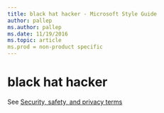 ```yaml
---
title: black hat hacker - Microsoft Style Guide
author: pallep
ms.author: pallep
ms.date: 11/19/2016
ms.topic: article
ms.prod = non-product specific
---
```


# black hat hacker

See [Security, safety, and privacy terms](/style-guide/a-z-word-list-term-collections/term-collections/security-safety-privacy-terms)
